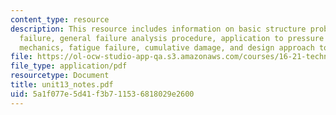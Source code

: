 ```yaml
---
content_type: resource
description: This resource includes information on basic structure problem, material
  failure, general failure analysis procedure, application to pressure tank, fracture
  mechanics, fatigue failure, cumulative damage, and design approach to longitivity.
file: https://ol-ocw-studio-app-qa.s3.amazonaws.com/courses/16-21-techniques-for-structural-analysis-and-design-spring-2005/5a1f077e5d41f3b711536818029e2600_unit13_notes.pdf
file_type: application/pdf
resourcetype: Document
title: unit13_notes.pdf
uid: 5a1f077e-5d41-f3b7-1153-6818029e2600
---
```

